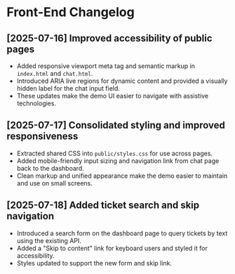 # Front-End Changelog

## [2025-07-16] Improved accessibility of public pages
- Added responsive viewport meta tag and semantic markup in `index.html` and `chat.html`.
- Introduced ARIA live regions for dynamic content and provided a visually hidden label for the chat input field.
- These updates make the demo UI easier to navigate with assistive technologies.

## [2025-07-17] Consolidated styling and improved responsiveness
- Extracted shared CSS into `public/styles.css` for use across pages.
- Added mobile-friendly input sizing and navigation link from chat page back to the dashboard.
- Clean markup and unified appearance make the demo easier to maintain and use on small screens.

## [2025-07-18] Added ticket search and skip navigation
- Introduced a search form on the dashboard page to query tickets by text using the existing API.
- Added a "Skip to content" link for keyboard users and styled it for accessibility.
- Styles updated to support the new form and skip link.
